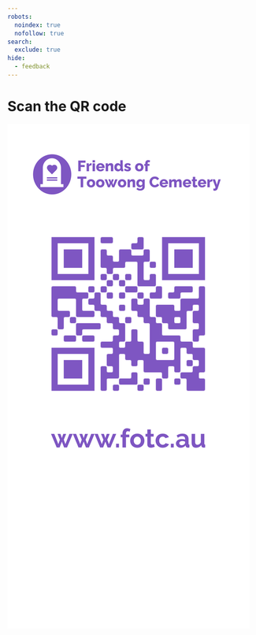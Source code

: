 ```yaml
---
robots: 
  noindex: true
  nofollow: true
search:
  exclude: true
hide:
  - feedback
---
```


# Scan the QR code

![Friends of Toowong Cemetery banner](assets/images/fotc-qr-code.png)
